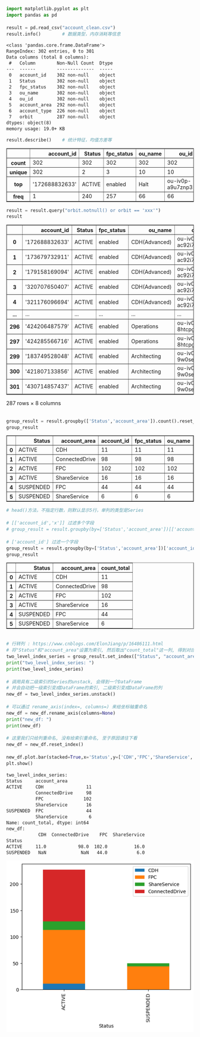 ```python
import matplotlib.pyplot as plt
import pandas as pd

result = pd.read_csv("account_clean.csv")
result.info()        # 数据类型，内存消耗等信息


```

    <class 'pandas.core.frame.DataFrame'>
    RangeIndex: 302 entries, 0 to 301
    Data columns (total 8 columns):
     #   Column        Non-Null Count  Dtype 
    ---  ------        --------------  ----- 
     0   account_id    302 non-null    object
     1   Status        302 non-null    object
     2   fpc_status    302 non-null    object
     3   ou_name       302 non-null    object
     4   ou_id         302 non-null    object
     5   account_area  292 non-null    object
     6   account_type  226 non-null    object
     7   orbit         287 non-null    object
    dtypes: object(8)
    memory usage: 19.0+ KB



```python
result.describe()    # 统计特征，均值方差等
```




<div>
<style scoped>
    .dataframe tbody tr th:only-of-type {
        vertical-align: middle;
    }
    .dataframe tbody tr th {
        vertical-align: top;
    }
    .dataframe thead th {
        text-align: right;
    }
</style>
<table border="1" class="dataframe">
  <thead>
    <tr style="text-align: right;">
      <th></th>
      <th>account_id</th>
      <th>Status</th>
      <th>fpc_status</th>
      <th>ou_name</th>
      <th>ou_id</th>
      <th>account_area</th>
      <th>account_type</th>
      <th>orbit</th>
    </tr>
  </thead>
  <tbody>
    <tr>
      <th>count</th>
      <td>302</td>
      <td>302</td>
      <td>302</td>
      <td>302</td>
      <td>302</td>
      <td>292</td>
      <td>226</td>
      <td>287</td>
    </tr>
    <tr>
      <th>unique</th>
      <td>302</td>
      <td>2</td>
      <td>3</td>
      <td>10</td>
      <td>10</td>
      <td>4</td>
      <td>3</td>
      <td>2</td>
    </tr>
    <tr>
      <th>top</th>
      <td>'172688832633'</td>
      <td>ACTIVE</td>
      <td>enabled</td>
      <td>Halt</td>
      <td>ou-iv0p-a9u7znp3</td>
      <td>FPC</td>
      <td>default</td>
      <td>Non-Orbit</td>
    </tr>
    <tr>
      <th>freq</th>
      <td>1</td>
      <td>240</td>
      <td>257</td>
      <td>66</td>
      <td>66</td>
      <td>158</td>
      <td>116</td>
      <td>243</td>
    </tr>
  </tbody>
</table>
</div>




```python
result = result.query("orbit.notnull() or orbit == 'xxx'")
result
```




<div>
<style scoped>
    .dataframe tbody tr th:only-of-type {
        vertical-align: middle;
    }

    .dataframe tbody tr th {
        vertical-align: top;
    }

    .dataframe thead th {
        text-align: right;
    }
</style>
<table border="1" class="dataframe">
  <thead>
    <tr style="text-align: right;">
      <th></th>
      <th>account_id</th>
      <th>Status</th>
      <th>fpc_status</th>
      <th>ou_name</th>
      <th>ou_id</th>
      <th>account_area</th>
      <th>account_type</th>
      <th>orbit</th>
    </tr>
  </thead>
  <tbody>
    <tr>
      <th>0</th>
      <td>'172688832633'</td>
      <td>ACTIVE</td>
      <td>enabled</td>
      <td>CDH(Advanced)</td>
      <td>ou-iv0p-ac92i7kp</td>
      <td>CDH</td>
      <td>advanced</td>
      <td>Non-Orbit</td>
    </tr>
    <tr>
      <th>1</th>
      <td>'173679732911'</td>
      <td>ACTIVE</td>
      <td>enabled</td>
      <td>CDH(Advanced)</td>
      <td>ou-iv0p-ac92i7kp</td>
      <td>CDH</td>
      <td>advanced</td>
      <td>Non-Orbit</td>
    </tr>
    <tr>
      <th>2</th>
      <td>'179158169094'</td>
      <td>ACTIVE</td>
      <td>enabled</td>
      <td>CDH(Advanced)</td>
      <td>ou-iv0p-ac92i7kp</td>
      <td>CDH</td>
      <td>advanced</td>
      <td>Non-Orbit</td>
    </tr>
    <tr>
      <th>3</th>
      <td>'320707650407'</td>
      <td>ACTIVE</td>
      <td>enabled</td>
      <td>CDH(Advanced)</td>
      <td>ou-iv0p-ac92i7kp</td>
      <td>CDH</td>
      <td>advanced</td>
      <td>Non-Orbit</td>
    </tr>
    <tr>
      <th>4</th>
      <td>'321176096694'</td>
      <td>ACTIVE</td>
      <td>enabled</td>
      <td>CDH(Advanced)</td>
      <td>ou-iv0p-ac92i7kp</td>
      <td>CDH</td>
      <td>advanced</td>
      <td>Non-Orbit</td>
    </tr>
    <tr>
      <th>...</th>
      <td>...</td>
      <td>...</td>
      <td>...</td>
      <td>...</td>
      <td>...</td>
      <td>...</td>
      <td>...</td>
      <td>...</td>
    </tr>
    <tr>
      <th>296</th>
      <td>'424206487579'</td>
      <td>ACTIVE</td>
      <td>enabled</td>
      <td>Operations</td>
      <td>ou-iv0p-8htcpgwz</td>
      <td>ShareService</td>
      <td>default</td>
      <td>Non-Orbit</td>
    </tr>
    <tr>
      <th>297</th>
      <td>'424285566716'</td>
      <td>ACTIVE</td>
      <td>enabled</td>
      <td>Operations</td>
      <td>ou-iv0p-8htcpgwz</td>
      <td>ShareService</td>
      <td>default</td>
      <td>Non-Orbit</td>
    </tr>
    <tr>
      <th>299</th>
      <td>'183749528048'</td>
      <td>ACTIVE</td>
      <td>enabled</td>
      <td>Architecting</td>
      <td>ou-iv0p-9w0seqm8</td>
      <td>ShareService</td>
      <td>davanced</td>
      <td>Non-Orbit</td>
    </tr>
    <tr>
      <th>300</th>
      <td>'421807133856'</td>
      <td>ACTIVE</td>
      <td>enabled</td>
      <td>Architecting</td>
      <td>ou-iv0p-9w0seqm8</td>
      <td>ShareService</td>
      <td>davanced</td>
      <td>Non-Orbit</td>
    </tr>
    <tr>
      <th>301</th>
      <td>'430714857437'</td>
      <td>ACTIVE</td>
      <td>enabled</td>
      <td>Architecting</td>
      <td>ou-iv0p-9w0seqm8</td>
      <td>ShareService</td>
      <td>davanced</td>
      <td>Non-Orbit</td>
    </tr>
  </tbody>
</table>
<p>287 rows × 8 columns</p>
</div>




```python

group_result = result.groupby(['Status','account_area']).count().reset_index()
group_result
```




<div>
<style scoped>
    .dataframe tbody tr th:only-of-type {
        vertical-align: middle;
    }

    .dataframe tbody tr th {
        vertical-align: top;
    }

    .dataframe thead th {
        text-align: right;
    }
</style>
<table border="1" class="dataframe">
  <thead>
    <tr style="text-align: right;">
      <th></th>
      <th>Status</th>
      <th>account_area</th>
      <th>account_id</th>
      <th>fpc_status</th>
      <th>ou_name</th>
      <th>ou_id</th>
      <th>account_type</th>
      <th>orbit</th>
    </tr>
  </thead>
  <tbody>
    <tr>
      <th>0</th>
      <td>ACTIVE</td>
      <td>CDH</td>
      <td>11</td>
      <td>11</td>
      <td>11</td>
      <td>11</td>
      <td>11</td>
      <td>11</td>
    </tr>
    <tr>
      <th>1</th>
      <td>ACTIVE</td>
      <td>ConnectedDrive</td>
      <td>98</td>
      <td>98</td>
      <td>98</td>
      <td>98</td>
      <td>98</td>
      <td>98</td>
    </tr>
    <tr>
      <th>2</th>
      <td>ACTIVE</td>
      <td>FPC</td>
      <td>102</td>
      <td>102</td>
      <td>102</td>
      <td>102</td>
      <td>98</td>
      <td>102</td>
    </tr>
    <tr>
      <th>3</th>
      <td>ACTIVE</td>
      <td>ShareService</td>
      <td>16</td>
      <td>16</td>
      <td>16</td>
      <td>16</td>
      <td>16</td>
      <td>16</td>
    </tr>
    <tr>
      <th>4</th>
      <td>SUSPENDED</td>
      <td>FPC</td>
      <td>44</td>
      <td>44</td>
      <td>44</td>
      <td>44</td>
      <td>0</td>
      <td>44</td>
    </tr>
    <tr>
      <th>5</th>
      <td>SUSPENDED</td>
      <td>ShareService</td>
      <td>6</td>
      <td>6</td>
      <td>6</td>
      <td>6</td>
      <td>0</td>
      <td>6</td>
    </tr>
  </tbody>
</table>
</div>




```python
# head()方法，不指定行数，则默认显示5行，单列的类型是Series

# [['account_id','x']] 过滤多个字段
# group_result = result.groupby(by=['Status','account_area'])[['account_id']].agg([("count_total","count")]).reset_index()

# ['account_id'] 过滤一个字段
group_result = result.groupby(by=['Status','account_area'])['account_id'].agg([("count_total","count")]).reset_index()
group_result
```




<div>
<style scoped>
    .dataframe tbody tr th:only-of-type {
        vertical-align: middle;
    }

    .dataframe tbody tr th {
        vertical-align: top;
    }

    .dataframe thead th {
        text-align: right;
    }
</style>
<table border="1" class="dataframe">
  <thead>
    <tr style="text-align: right;">
      <th></th>
      <th>Status</th>
      <th>account_area</th>
      <th>count_total</th>
    </tr>
  </thead>
  <tbody>
    <tr>
      <th>0</th>
      <td>ACTIVE</td>
      <td>CDH</td>
      <td>11</td>
    </tr>
    <tr>
      <th>1</th>
      <td>ACTIVE</td>
      <td>ConnectedDrive</td>
      <td>98</td>
    </tr>
    <tr>
      <th>2</th>
      <td>ACTIVE</td>
      <td>FPC</td>
      <td>102</td>
    </tr>
    <tr>
      <th>3</th>
      <td>ACTIVE</td>
      <td>ShareService</td>
      <td>16</td>
    </tr>
    <tr>
      <th>4</th>
      <td>SUSPENDED</td>
      <td>FPC</td>
      <td>44</td>
    </tr>
    <tr>
      <th>5</th>
      <td>SUSPENDED</td>
      <td>ShareService</td>
      <td>6</td>
    </tr>
  </tbody>
</table>
</div>




```python

# 行转列 : https://www.cnblogs.com/ElonJiang/p/16486111.html
# 将"Status"和"account_area"设置为索引, 然后取出"count_total"这一列, 得到对应的具有二级索引的 Series 对象
two_level_index_series = group_result.set_index(["Status", "account_area"])["count_total"]
print("two_level_index_series: ")
print(two_level_index_series)

# 调用具有二级索引的Series的unstack, 会得到一个DataFrame
# 并会自动把一级索引变成DataFrame的索引, 二级索引变成DataFrame的列
new_df = two_level_index_series.unstack()

# 可以通过 rename_axis(index=, columns=) 来给坐标轴重命名
new_df = new_df.rename_axis(columns=None)
print("new_df: ")
print(new_df)

# 这里我们只给列重命名, 没有给索引重命名, 至于原因请往下看
new_df = new_df.reset_index()

new_df.plot.bar(stacked=True,x='Status',y=['CDH','FPC','ShareService','ConnectedDrive'])
plt.show()

```

    two_level_index_series: 
    Status     account_area  
    ACTIVE     CDH                11
               ConnectedDrive     98
               FPC               102
               ShareService       16
    SUSPENDED  FPC                44
               ShareService        6
    Name: count_total, dtype: int64
    new_df: 
                CDH  ConnectedDrive    FPC  ShareService
    Status                                              
    ACTIVE     11.0            98.0  102.0          16.0
    SUSPENDED   NaN             NaN   44.0           6.0



    
![png](jupyter_dev_files/jupyter_dev_5_1.png)
    

